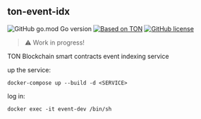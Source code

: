 ## ton-event-idx

![GitHub go.mod Go version](https://img.shields.io/github/go-mod/go-version/biton-dev/ton-event-idx)
[![Based on TON](https://img.shields.io/badge/Based%20on-TON-blue)](https://ton-blockchain.github.io/docs/tblkch.pdf)
[![GitHub license](https://img.shields.io/github/license/biton-dev/ton-event-idx)](https://github.com/biton-dev/ton-event-idx)

> :warning: Work in progress!

TON Blockchain smart contracts event indexing service

up the service:
```
docker-compose up --build -d <SERVICE>
```

log in: 
```
docker exec -it event-dev /bin/sh
```
